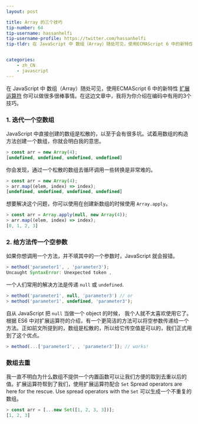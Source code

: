 ```yaml
---
layout: post

title: Array 的三个技巧
tip-number: 64
tip-username: hassanhelfi
tip-username-profile: https://twitter.com/hassanhelfi
tip-tldr: 在 JavaScript 中 数组（Array）随处可见，使用ECMAScript 6 中的新特性 扩展运算符 你可以做很多很棒事情。在这边文章中，我将为你介绍在编码中有用的3个技巧。


categories:
    - zh_CN
    - javascript
---
```


在 JavaScript 中 数组（Array）随处可见，使用ECMAScript 6 中的新特性 [扩展运算符](https://developer.mozilla.org/zh-CN/docs/Web/JavaScript/Reference/Operators/Spread_operator) 你可以做很多很棒事情。在这边文章中，我将为你介绍在编码中有用的3个技巧。

### 1. 迭代一个空数组

JavaScript 中直接创建的数组是松散的，以至于会有很多坑。试着用数组的构造方法创建一个数组，你就会明白我的意思。

```javascript
> const arr = new Array(4);
[undefined, undefined, undefined, undefined]
```

你会发现，通过一个松散的数组去循环调用一些转换是非常难的。

```javascript
> const arr = new Array(4);
> arr.map((elem, index) => index);
[undefined, undefined, undefined, undefined]
```

想要解决这个问题，你可以使用在创建新数组的时候使用 `Array.apply`。

```javascript
> const arr = Array.apply(null, new Array(4));
> arr.map((elem, index) => index);
[0, 1, 2, 3]
```

### 2. 给方法传一个空参数

如果你想调用一个方法，并不填其中的一个参数时，JavaScript 就会报错。

```javascript
> method('parameter1', , 'parameter3');
Uncaught SyntaxError: Unexpected token ,
```

一个人们常用的解决方法是传递 `null` 或 `undefined`.

```javascript
> method('parameter1', null, 'parameter3') // or
> method('parameter1', undefined, 'parameter3');
```

自从 JavaScript 把 `null` 当做一个 object 的时候， 我个人就不太喜欢使用它了。根据 ES6 中对扩展运算符的介绍，有一个更简洁的方法可以将空参数传递给一个方法。正如前文所提到的，数组是松散的，所以给它传空值是可以的，我们正式用到了这个优点。

```javascript
> method(...['parameter1', , 'parameter3']); // works!
```

### 数组去重

我一直不明白为什么数组不提供一个内置函数可以让我们方便的取到去重以后的值。扩展运算符帮到了我们，使用扩展运算符配合 `Set` Spread operators are here for the rescue. Use spread operators with the `Set` 可以生成一个不重复的数组。

```javascript
> const arr = [...new Set([1, 2, 3, 3])];
[1, 2, 3]
```

